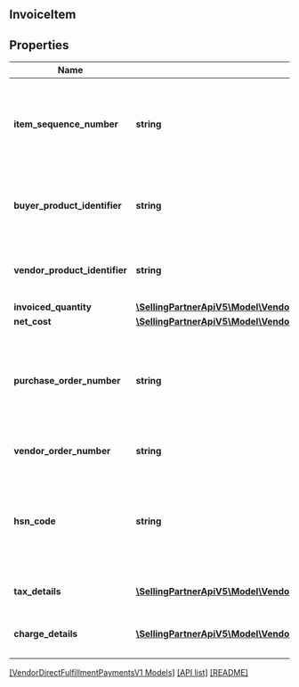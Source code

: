 ## InvoiceItem

## Properties

Name | Type | Description | Notes
------------ | ------------- | ------------- | -------------
**item_sequence_number** | **string** | Numbering of the item on the purchase order. The first item will be 1, the second 2, and so on. |
**buyer_product_identifier** | **string** | Buyer's standard identification number (ASIN) of an item. | [optional]
**vendor_product_identifier** | **string** | The vendor selected product identification of the item. | [optional]
**invoiced_quantity** | [**\SellingPartnerApiV5\Model\VendorDirectFulfillmentPaymentsV1\ItemQuantity**](ItemQuantity.md) |  |
**net_cost** | [**\SellingPartnerApiV5\Model\VendorDirectFulfillmentPaymentsV1\Money**](Money.md) |  |
**purchase_order_number** | **string** | The purchase order number for this order. Formatting Notes: 8-character alpha-numeric code. |
**vendor_order_number** | **string** | The vendor's order number for this order. | [optional]
**hsn_code** | **string** | Harmonized System of Nomenclature (HSN) tax code. The HSN number cannot contain alphabets. | [optional]
**tax_details** | [**\SellingPartnerApiV5\Model\VendorDirectFulfillmentPaymentsV1\TaxDetail[]**](TaxDetail.md) | Individual tax details per line item. | [optional]
**charge_details** | [**\SellingPartnerApiV5\Model\VendorDirectFulfillmentPaymentsV1\ChargeDetails[]**](ChargeDetails.md) | Individual charge details per line item. | [optional]

[[VendorDirectFulfillmentPaymentsV1 Models]](../) [[API list]](../../Api) [[README]](../../../README.md)
